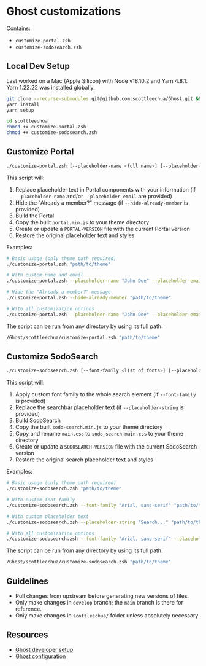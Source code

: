 # Ghost customizations

Contains:
- `customize-portal.zsh`
- `customize-sodosearch.zsh`

## Local Dev Setup
Last worked on a Mac (Apple Silicon) with Node v18.10.2 and Yarn 4.8.1. Yarn 1.22.22 was installed globally.

```bash
git clone --recurse-submodules git@github.com:scottleechua/Ghost.git && cd Ghost
yarn install
yarn setup

cd scottleechua
chmod +x customize-portal.zsh
chmod +x customize-sodosearch.zsh
```

## Customize Portal

```bash
./customize-portal.zsh [--placeholder-name <full name>] [--placeholder-email <email>] [--hide-already-member] <path/to/theme>
```

This script will:
1. Replace placeholder text in Portal components with your information (if `--placeholder-name` and/or `--placeholder-email` are provided)
2. Hide the "Already a member?" message (if `--hide-already-member` is provided)
3. Build the Portal
4. Copy the built `portal.min.js` to your theme directory
5. Create or update a `PORTAL-VERSION` file with the current Portal version
6. Restore the original placeholder text and styles

Examples:
```bash
# Basic usage (only theme path required)
./customize-portal.zsh "path/to/theme"

# With custom name and email
./customize-portal.zsh --placeholder-name "John Doe" --placeholder-email "john@example.com" "path/to/theme"

# Hide the "Already a member?" message
./customize-portal.zsh --hide-already-member "path/to/theme"

# With all customization options
./customize-portal.zsh --placeholder-name "John Doe" --placeholder-email "john@example.com" --hide-already-member "path/to/theme"
```

The script can be run from any directory by using its full path:

```bash
/Ghost/scottleechua/customize-portal.zsh "path/to/theme"
```

## Customize SodoSearch

```bash
./customize-sodosearch.zsh [--font-family <list of fonts>] [--placeholder-string <string>] <path/to/theme>
```

This script will:
1. Apply custom font family to the whole search element (if `--font-family` is provided)
2. Replace the searchbar placeholder text (if `--placeholder-string` is provided)
3. Build SodoSearch
4. Copy the built `sodo-search.min.js` to your theme directory
5. Copy and rename `main.css` to `sodo-search-main.css` to your theme directory
6. Create or update a `SODOSEARCH-VERSION` file with the current SodoSearch version
7. Restore the original search placeholder text and styles

Examples:
```bash
# Basic usage (only theme path required)
./customize-sodosearch.zsh "path/to/theme"

# With custom font family
./customize-sodosearch.zsh --font-family "Arial, sans-serif" "path/to/theme"

# With custom placeholder text
./customize-sodosearch.zsh --placeholder-string "Search..." "path/to/theme"

# With all customization options
./customize-sodosearch.zsh --font-family "Arial, sans-serif" --placeholder-string "Search..." "path/to/theme"
```

The script can be run from any directory by using its full path:

```bash
/Ghost/scottleechua/customize-sodosearch.zsh "path/to/theme"
```

## Guidelines
- Pull changes from upstream before generating new versions of files.
- Only make changes in `develop` branch; the `main` branch is there for reference.
- Only make changes in `scottleechua/` folder unless absolutely necessary.

## Resources
- [Ghost developer setup](https://ghost.org/docs/install/source/)
- [Ghost configuration](https://ghost.org/docs/config/)